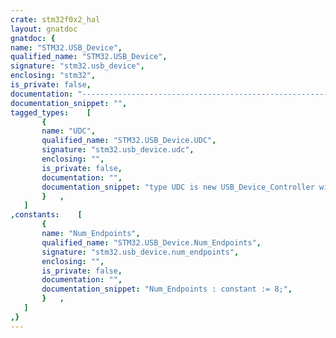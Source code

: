 ```yaml
---
crate: stm32f0x2_hal
layout: gnatdoc
gnatdoc: {
name: "STM32.USB_Device",
qualified_name: "STM32.USB_Device",
signature: "stm32.usb_device",
enclosing: "stm32",
is_private: false,
documentation: "-----------------------------------------------------------------------------\n                                                                           --\n                              STM32F0 USB                                  --\n                                                                           --\n                  Copyright (C) 2022      Marc PoulhiÃ¨s                    --\n                                                                           --\n    STM32F0 USB is free software: you can redistribute it and/or           --\n    modify it under the terms of the GNU General Public License as         --\n    published by the Free Software Foundation, either version 3 of the     --\n    License, or (at your option) any later version.                        --\n                                                                           --\n    STM32F0 USB is distributed in the hope that it will be useful,         --\n    but WITHOUT ANY WARRANTY; without even the implied warranty of         --\n    MERCHANTABILITY or FITNESS FOR A PARTICULAR PURPOSE. See the GNU       --\n    General Public License for more details.                               --\n                                                                           --\n    You should have received a copy of the GNU General Public License      --\n    along with STM32F0 USB. If not, see <http://www.gnu.org/licenses/>.    --\n                                                                           --\n-----------------------------------------------------------------------------\n\n  SPDX-License-Identifier: GPL-3.0-or-later",
documentation_snippet: "",
tagged_types:    [
       {
       name: "UDC",
       qualified_name: "STM32.USB_Device.UDC",
       signature: "stm32.usb_device.udc",
       enclosing: "",
       is_private: false,
       documentation: "",
       documentation_snippet: "type UDC is new USB_Device_Controller with private;",
       }   ,
   ]
,constants:    [
       {
       name: "Num_Endpoints",
       qualified_name: "STM32.USB_Device.Num_Endpoints",
       signature: "stm32.usb_device.num_endpoints",
       enclosing: "",
       is_private: false,
       documentation: "",
       documentation_snippet: "Num_Endpoints : constant := 8;",
       }   ,
   ]
,}
---
```

